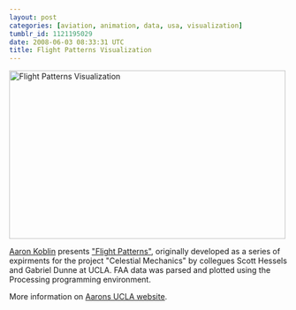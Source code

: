 ```yaml
---
layout: post
categories: [aviation, animation, data, usa, visualization]
tumblr_id: 1121195029
date: 2008-06-03 08:33:31 UTC
title: Flight Patterns Visualization
---
```


<a href="http://www.aaronkoblin.com/work/flightpatterns/"><img src="/attachments/2008/06/akoblin-faa-flight-patterns-viz.jpg" alt="Flight Patterns Visualization" width="500" height="305" class="alignnone size-full wp-image-496" /></a>

<a href="http://www.aaronkoblin.com/">Aaron Koblin</a> presents <a href="http://www.aaronkoblin.com/work/flightpatterns/">"Flight Patterns"</a>, originally developed as a series of expirments for the project "Celestial Mechanics" by collegues Scott Hessels and Gabriel Dunne at UCLA. FAA data was parsed and plotted using the Processing programming environment.

More information on <a href="http://users.design.ucla.edu/~akoblin/work/faa/">Aarons UCLA website</a>.
